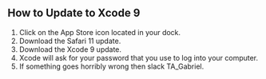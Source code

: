## How to Update to Xcode 9

1. Click on the App Store icon located in your dock.
2. Download the Safari 11 update.
3. Download the Xcode 9 update.
4. Xcode will ask for your password that you use to log into your computer.
5. If something goes horribly wrong then slack TA_Gabriel.
